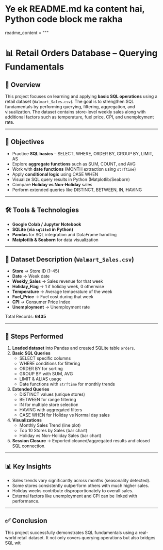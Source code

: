 # Ye ek README.md ka content hai, Python code block me rakha
readme_content = """
# 📊 Retail Orders Database – Querying Fundamentals

## 📌 Overview  
This project focuses on learning and applying **basic SQL operations** using a retail dataset (`Walmart_Sales.csv`). The goal is to strengthen SQL fundamentals by performing querying, filtering, aggregation, and visualization. The dataset contains store-level weekly sales along with additional factors such as temperature, fuel price, CPI, and unemployment rate.

---

## 🎯 Objectives  
- Practice **SQL basics** – SELECT, WHERE, ORDER BY, GROUP BY, LIMIT, AS  
- Explore **aggregate functions** such as SUM, COUNT, and AVG  
- Work with **date functions** (MONTH extraction using `strftime`)  
- Apply **conditional logic** using CASE WHEN  
- Visualize SQL query results in Python (Matplotlib/Seaborn)  
- Compare **Holiday vs Non-Holiday** sales  
- Perform extended queries like DISTINCT, BETWEEN, IN, HAVING  

---

## 🛠 Tools & Technologies  
- **Google Colab / Jupyter Notebook**  
- **SQLite (via `sqlite3` in Python)**  
- **Pandas** for SQL integration and DataFrame handling  
- **Matplotlib & Seaborn** for data visualization  

---

## 📂 Dataset Description (`Walmart_Sales.csv`)  
- **Store** → Store ID (1–45)  
- **Date** → Week date  
- **Weekly_Sales** → Sales revenue for that week  
- **Holiday_Flag** → 1 if holiday week, 0 otherwise  
- **Temperature** → Average temperature of the week  
- **Fuel_Price** → Fuel cost during that week  
- **CPI** → Consumer Price Index  
- **Unemployment** → Unemployment rate  

Total Records: **6435**  

---

## 🔑 Steps Performed  

1. **Loaded dataset** into Pandas and created SQLite table `orders`.  
2. **Basic SQL Queries**  
   - SELECT specific columns  
   - WHERE conditions for filtering  
   - ORDER BY for sorting  
   - GROUP BY with SUM, AVG  
   - LIMIT & ALIAS usage  
   - Date functions with `strftime` for monthly trends  
3. **Extended Queries**  
   - DISTINCT values (unique stores)  
   - BETWEEN for range filtering  
   - IN for multiple store selection  
   - HAVING with aggregated filters  
   - CASE WHEN for Holiday vs Normal day sales  
4. **Visualizations**  
   - Monthly Sales Trend (line plot)  
   - Top 10 Stores by Sales (bar chart)  
   - Holiday vs Non-Holiday Sales (bar chart)  
5. **Session Closure** → Exported cleaned/aggregated results and closed SQL connection.  

---

## 📊 Key Insights  
- Sales trends vary significantly across months (seasonality detected).  
- Some stores consistently outperform others with much higher sales.  
- Holiday weeks contribute disproportionately to overall sales.  
- External factors like unemployment and CPI can be linked with performance.  

---

## ✅ Conclusion  
This project successfully demonstrates SQL fundamentals using a real-world retail dataset. It not only covers querying operations but also bridges SQL wit
